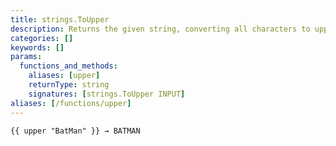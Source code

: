 ```yaml
---
title: strings.ToUpper
description: Returns the given string, converting all characters to uppercase.
categories: []
keywords: []
params:
  functions_and_methods:
    aliases: [upper]
    returnType: string
    signatures: [strings.ToUpper INPUT]
aliases: [/functions/upper]
---
```


```go-html-template
{{ upper "BatMan" }} → BATMAN
```
